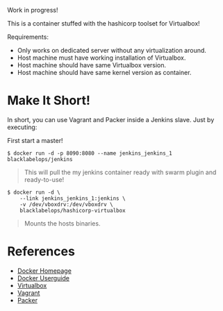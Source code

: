 Work in progress!

This is a container stuffed with the hashicorp toolset for Virtualbox!

Requirements:

  * Only works on dedicated server without any virtualization around.
  * Host machine must have working installation of Virtualbox.
  * Host machine should have same Virtualbox version.
  * Host machine should have same kernel version as container.

# Make It Short!

In short, you can use Vagrant and Packer inside a Jenkins slave. Just by executing:

First start a master!

~~~~
$ docker run -d -p 8090:8080 --name jenkins_jenkins_1 blacklabelops/jenkins
~~~~

> This will pull the my jenkins container ready with swarm plugin and ready-to-use!

~~~~
$ docker run -d \
    --link jenkins_jenkins_1:jenkins \
    -v /dev/vboxdrv:/dev/vboxdrv \
    blacklabelops/hashicorp-virtualbox
~~~~

> Mounts the hosts binaries.

# References

* [Docker Homepage](https://www.docker.com/)
* [Docker Userguide](https://docs.docker.com/userguide/)
* [Virtualbox](https://www.virtualbox.org/)
* [Vagrant](https://www.vagrantup.com/)
* [Packer](https://www.packer.io/)

